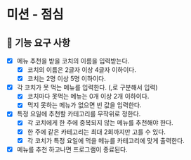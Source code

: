 # 미션 - 점심
## 🚀 기능 요구 사항

- [X] 메뉴 추천을 받을 코치의 이름을 입력받는다.
  - [X] 코치의 이름은 2글자 이상 4글자 이하이다.
  - [X] 코치는 2명 이상 5명 이하이다.
- [X] 각 코치가 못 먹는 메뉴를 입력한다. (,로 구분해서 입력)
  - [X] 코치마다 못먹는 메뉴는 0개 이상 2개 이하이다.
  - [X] 먹지 못하는 메뉴가 없으면 빈 값을 입력한다.
- [X] 특정 요일에 추천할 카테고리를 무작위로 정한다.
  - [X] 각 코치에게 한 주에 중복되지 않는 메뉴를 추천해야 한다.
  - [X] 한 주에 같은 카테고리는 최대 2회까지만 고를 수 있다.
  - [X] 각 코치가 특정 요일에 먹을 메뉴를 카테고리에 맞게 출력한다.
- [X] 메뉴를 추천 하고나면 프로그램이 종료된다.